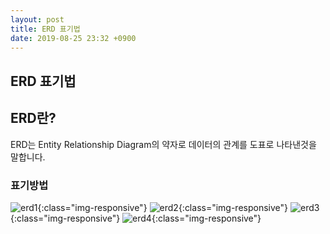 ```yaml
---
layout: post
title: ERD 표기법
date: 2019-08-25 23:32 +0900
---
```

## ERD 표기법

## ERD란?
ERD는 Entity Relationship Diagram의 약자로 데이터의 관계를 도표로 나타낸것을 말합니다.

### 표기방법
![erd1](/_resource/ERD1.jpg){:class="img-responsive"}
![erd2](/_resource/ERD2.jpg){:class="img-responsive"}
![erd3](/_resource/ERD3.jpg){:class="img-responsive"}
![erd4](/_resource/ERD4.jpg){:class="img-responsive"}